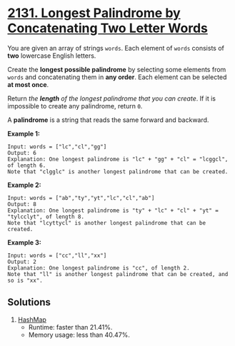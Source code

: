 # [2131. Longest Palindrome by Concatenating Two Letter Words](https://leetcode.com/problems/longest-palindrome-by-concatenating-two-letter-words/)

You are given an array of strings `words`. Each element of `words` consists of **two** lowercase English letters.

Create the **longest possible palindrome** by selecting some elements from `words` and concatenating them in **any order**. Each element can be selected **at most once**.

Return _the **length** of the longest palindrome that you can create_. If it is impossible to create any palindrome, return `0`.

A **palindrome** is a string that reads the same forward and backward.

**Example 1:**

```
Input: words = ["lc","cl","gg"]
Output: 6
Explanation: One longest palindrome is "lc" + "gg" + "cl" = "lcggcl", of length 6.
Note that "clgglc" is another longest palindrome that can be created.
```

**Example 2:**

```
Input: words = ["ab","ty","yt","lc","cl","ab"]
Output: 8
Explanation: One longest palindrome is "ty" + "lc" + "cl" + "yt" = "tylcclyt", of length 8.
Note that "lcyttycl" is another longest palindrome that can be created.
```

**Example 3:**

```
Input: words = ["cc","ll","xx"]
Output: 2
Explanation: One longest palindrome is "cc", of length 2.
Note that "ll" is another longest palindrome that can be created, and so is "xx".
```

## Solutions
1. [HashMap](./LongestPalindromeByConcatenatingTwoLetterWords.java)
    - Runtime: faster than 21.41%.
    - Memory usage: less than 40.47%.
